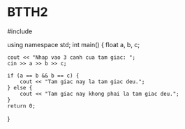 # BTTH2
#include <iostream>

using namespace std;
int main() {
    float a, b, c;
    
	cout << "Nhap vao 3 canh cua tam giac: ";
    cin >> a >> b >> c;
    
	if (a == b && b == c) {
        cout << "Tam giac nay la tam giac deu.";
    } else {
        cout << "Tam giac nay khong phai la tam giac deu.";
    }
    return 0;
}
